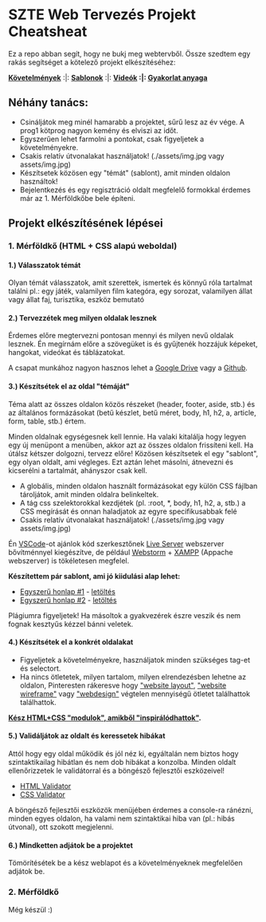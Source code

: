 # SZTE Web Tervezés Projekt Cheatsheat

Ez a repo abban segít, hogy ne bukj meg webtervből. Össze szedtem egy rakás segítséget a kötelező projekt elkészítéséhez:

**[Követelmények](https://github.com/BarnaGergely/SZTEWebtervProjekt/tree/main/kovetelmenyek)** :|: **[Sablonok](https://github.com/BarnaGergely/SZTEWebtervProjekt/tree/main/sablonok)** :|: **[Videók]() :|: [Gyakorlat anyaga](https://okt.inf.szte.hu/webtervezes/)**

## Néhány tanács:

- Csináljátok meg minél hamarabb a projektet, sűrű lesz az év vége. A prog1 kötprog nagyon kemény és elviszi az időt.
- Egyszerűen lehet farmolni a pontokat, csak figyeljetek a követelményekre.
- Csakis relatív útvonalakat használjatok! (./assets/img.jpg vagy assets/img.jpg)
- Készítsetek közösen egy "témát" (sablont), amit minden oldalon használtok!
- Bejelentkezés és egy regisztráció oldalt megfelelő formokkal érdemes már az 1. Mérföldkőbe bele építeni.

## Projekt elkészítésének lépései

### 1. Mérföldkő (HTML + CSS alapú weboldal)

#### 1.) Válasszatok témát

Olyan témát válasszatok, amit szerettek, ismertek és könnyű róla tartalmat találni pl.: egy játék, valamilyen film kategóra, egy sorozat, valamilyen állat vagy állat faj, turisztika, eszköz bemutató

#### 2.) Tervezzétek meg milyen oldalak lesznek

Érdemes előre megtervezni pontosan mennyi és milyen nevű oldalak lesznek. Én megírnám előre a szövegüket is és gyűjtenék hozzájuk képeket, hangokat, videókat és táblázatokat.

A csapat munkához nagyon hasznos lehet a [Google Drive](https://www.google.com/drive/download/) vagy a [Github](https://github.com/).

#### 3.) Készítsétek el az oldal "témáját"

Téma alatt az összes oldalon közös részeket (header, footer, aside, stb.) és az általános formázásokat (betű készlet, betű méret, body, h1, h2, a, article, form, table, stb.) értem.

Minden oldalnak egységesnek kell lennie. Ha valaki kitalálja hogy legyen egy új menüpont a menüben, akkor azt az összes oldalon frissíteni kell. Ha útálsz kétszer dolgozni, tervezz előre! Közösen készítsetek el egy "sablont", egy olyan oldalt, ami végleges. Ezt aztán lehet másolni, átnevezni és kicserélni a tartalmát, ahányszor csak kell.

- A globális, minden oldalon használt formázásokat egy külön CSS fájlban tároljátok, amit minden oldalra belinkeltek.
- A tág css szelektorokkal kezdjétek (pl. :root, *, body, h1, h2, a, stb.) a CSS megírását és onnan haladjatok az egyre specifikusabbak felé
- Csakis relatív útvonalakat használjatok! (./assets/img.jpg vagy assets/img.jpg)

Én [VSCode](https://code.visualstudio.com/)-ot ajánlok kód szerkesztőnek [Live Server](https://marketplace.visualstudio.com/items?itemName=ritwickdey.LiveServer) webszerver bővítménnyel kiegészítve, de például [Webstorm](https://www.jetbrains.com/webstorm/) + [XAMPP](https://www.apachefriends.org/) (Appache webszerver) is tökéletesen megfelel.

**Készítettem pár sablont, ami jó kiidulási alap lehet:**

- [Egyszerű honlap #1](https://barnagergely.github.io/SZTEWebtervProjekt/sablonok/merfoldko1/simple-website-1/) - [letöltés](https://github.com/BarnaGergely/SZTEWebtervProjekt/raw/main/sablonok/merfoldko1/simple-website-2.zip)
- [Egyszerű honlap #2](https://barnagergely.github.io/SZTEWebtervProjekt/sablonok/merfoldko1/simple-website-2/) - [letöltés](https://github.com/BarnaGergely/SZTEWebtervProjekt/raw/main/sablonok/merfoldko1/simple-website-2.zip)

Plágiumra figyeljetek! Ha másoltok a gyakvezérek észre veszik és nem fognak kesztyűs kézzel bánni veletek.

#### 4.) Készítsétek el a konkrét oldalakat

- Figyeljetek a követelményekre, használjatok minden szükséges tag-et és selectort.
- Ha nincs ötletetek, milyen tartalom, milyen elrendezésben lehetne az oldalon, Pinteresten rákeresve hogy ["website layout"](https://pinterest.com/search/pins/?q=website%20layout), ["website wireframe"](https://pinterest.com/search/pins/?q=website%20wireframe) vagy ["webdesign"](https://pinterest.com/search/pins/?q=webdesign) végtelen mennyiségű ötletet találhattok találhattok.

**[Kész HTML+CSS "modulok", amikből "inspirálódhattok"](https://www.w3schools.com/howto/default.asp).**

#### 5.) Validáljátok az oldalt és keressetek hibákat

Attól hogy egy oldal működik és jól néz ki, egyáltalán nem biztos hogy szintaktikailag hibátlan és nem dob hibákat a konzolba. Minden oldalt ellenőrizzetek le validátorral és a böngésző fejlesztői eszközeivel!

- [HTML Validator](https://validator.w3.org/)
- [CSS Validator](https://jigsaw.w3.org/css-validator/)

A böngésző fejlesztői eszközök menüjében érdemes a console-ra ránézni, minden egyes oldalon, ha valami nem szintaktikai hiba van (pl.: hibás útvonal), ott szokott megjelenni.

#### 6.) Mindketten adjátok be a projektet

Tömörítésétek be a kész weblapot és a követelményeknek megfelelően adjátok be.

### 2. Mérföldkő

Még készül :)
